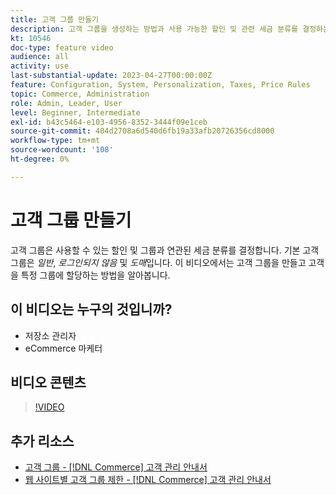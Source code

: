 ```yaml
---
title: 고객 그룹 만들기
description: 고객 그룹을 생성하는 방법과 사용 가능한 할인 및 관련 세금 분류를 결정하는 특정 그룹에 고객을 할당하는 방법을 알아봅니다.
kt: 10546
doc-type: feature video
audience: all
activity: use
last-substantial-update: 2023-04-27T00:00:00Z
feature: Configuration, System, Personalization, Taxes, Price Rules
topic: Commerce, Administration
role: Admin, Leader, User
level: Beginner, Intermediate
exl-id: b43c5464-e103-4956-8352-3444f09e1ceb
source-git-commit: 404d2708a6d540d6fb19a33afb20726356cd8000
workflow-type: tm+mt
source-wordcount: '108'
ht-degree: 0%

---
```


# 고객 그룹 만들기

고객 그룹은 사용할 수 있는 할인 및 그룹과 연관된 세금 분류를 결정합니다. 기본 고객 그룹은 _일반_, _로그인되지 않음_ 및 _도매_&#x200B;입니다. 이 비디오에서는 고객 그룹을 만들고 고객을 특정 그룹에 할당하는 방법을 알아봅니다.

## 이 비디오는 누구의 것입니까?

- 저장소 관리자
- eCommerce 마케터

## 비디오 콘텐츠

>[!VIDEO](https://video.tv.adobe.com/v/3410172?quality=12&learn=on&captions=kor)

## 추가 리소스

- [고객 그룹 - [!DNL Commerce] 고객 관리 안내서](https://experienceleague.adobe.com/docs/commerce-admin/customers/customers-menu/customer-groups.html?lang=ko)
- [웹 사이트별 고객 그룹 제한 - [!DNL Commerce] 고객 관리 안내서](https://developer.adobe.com/commerce/php/development/components/indexing/optimization/#customer-group-limitations-by-websites)

